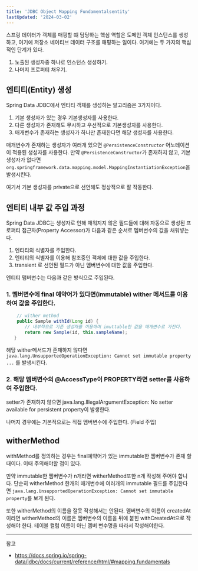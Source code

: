 ```yaml
---
title: 'JDBC Object Mapping Fundamentalsentity'
lastUpdated: '2024-03-02'
---
```


스프링 데이터가 객체를 매핑할 떄 담당하는 핵심 역할은 도메인 객체 인스턴스를 생성하고, 여기에 저장소 네이티브 데이터 구조를 매핑하는 일이다. 여기에는 두 가지의 핵심적인 단계가 있다.

1. 노출된 생성자중 하나로 인스턴스 생성하기.
2. 나머지 프로퍼티 채우기.
   
## 엔티티(Entity) 생성

Spring Data JDBC에서 엔티티 객체를 생성하는 알고리즘은 3가지이다.

1. 기본 생성자가 있는 경우 기본생성자를 사용한다.
2. 다른 생성자가 존재해도 무시하고 우선적으로 기본생성자를 사용한다.
3. 매개변수가 존재하는 생성자가 하나만 존재한다면 해당 생성자를 사용한다.

매개변수가 존재하는 생성자가 여러개 있으면 `@PersistenceConstructor` 어노테이션이 적용된 생성자를 사용한다. 만약 `@PersistenceConstructor`가 존재하지 않고, 기본 생성자가 없다면 `org.springframework.data.mapping.model.MappingInstantiationException`을 발생시킨다.

여기서 기본 생성자를 private으로 선언해도 정상적으로 잘 작동한다.

## 엔티티 내부 값 주입 과정

Spring Data JDBC는 생성자로 인해 채워지지 않은 필드들에 대해 자동으로 생성된 프로퍼티 접근자(Property Accessor)가 다음과 같은 순서로 멤버변수의 값을 채워넣는다.

1. 엔티티의 식별자를 주입한다.
2. 엔티티의 식별자를 이용해 참조중인 객체에 대한 값을 주입한다.
3. transient 로 선언된 필드가 아닌 멤버변수에 대한 값을 주입한다.
   
엔티티 맴버변수는 다음과 같은 방식으로 주입된다.

### 1. 멤버변수에 final 예약어가 있다면(immutable) wither 메서드를 이용하여 값을 주입한다.

```java
    // wither method
    public Sample withId(Long id) {
       // 내부적으로 기존 생성자를 이용하며 imuttable한 값을 매개변수로 가진다.
       return new Sample(id, this.sampleName);
   }
```

해당 wither메서드가 존재하지 않다면 `java.lang.UnsupportedOperationException: Cannot set immutable property ...` 를 발생시킨다.

### 2. 해당 멤버변수의 @AccessType이 PROPERTY라면 setter를 사용하여 주입한다.

setter가 존재하지 않으면 java.lang.IllegalArgumentException: No setter available for persistent property이 발생한다.

나머지 경우에는 기본적으로는 직접 멤버변수에 주입한다. (Field 주입)

## witherMethod

withMethod를 정의하는 경우는 final예약어가 있는 immutable한 멤버변수가 존재 할 때이다. 이때 주의해야할 점이 있다.

만약 immutable한 멤버변수가 n개라면 witherMethod또한 n개 작성해 주어야 합니다. 단순히 witherMethod 한개의 매개변수에 여러개의 immutable 필드를 주입한다면 `java.lang.UnsupportedOperationException: Cannot set immutable property`를 보게 된다.

또한 witherMethod의 이름을 잘못 작성해서는 안된다. 멤버변수의 이름이 createdAt 이라면 witherMethod의 이름은 멤버변수의 이름을 뒤에 붙힌 withCreatedAt으로 작성해야 한다. 테이블 컬럼 이름이 아닌 멤버 변수명을 따라서 작성해야한다.

---

참고

- https://docs.spring.io/spring-data/jdbc/docs/current/reference/html/#mapping.fundamentals